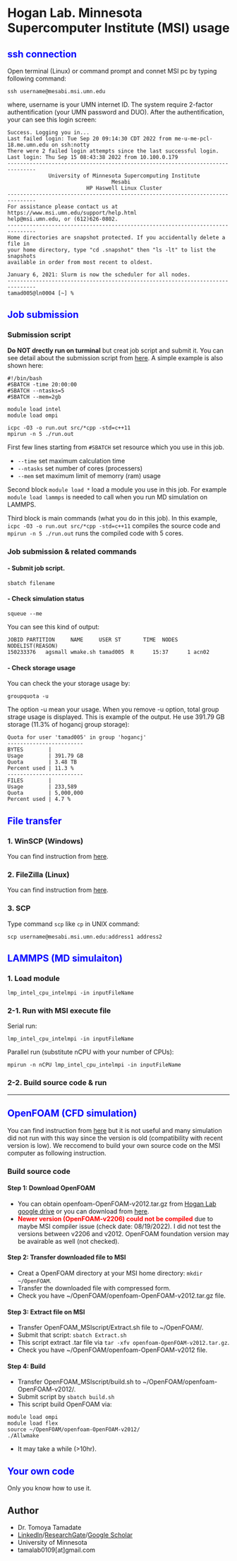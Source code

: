 # Hogan Lab. Minnesota Supercomputer Institute (MSI) usage
## <span style="color:blue">ssh connection</span>
Open terminal (Linux) or command prompt and connet MSI pc by typing following command:
```
ssh username@mesabi.msi.umn.edu
```
where, username is your UMN internet ID.  The system require 2-factor authentification (your UMN password and DUO).  After the authentification, your can see this login screen:
```
Success. Logging you in...
Last failed login: Tue Sep 20 09:14:30 CDT 2022 from me-u-me-pcl-18.me.umn.edu on ssh:notty
There were 2 failed login attempts since the last successful login.
Last login: Thu Sep 15 08:43:38 2022 from 10.100.0.179
-------------------------------------------------------------------------------
             University of Minnesota Supercomputing Institute
                                 Mesabi
                         HP Haswell Linux Cluster
-------------------------------------------------------------------------------
For assistance please contact us at https://www.msi.umn.edu/support/help.html
help@msi.umn.edu, or (612)626-0802.
-------------------------------------------------------------------------------
Home directories are snapshot protected. If you accidentally delete a file in
your home directory, type "cd .snapshot" then "ls -lt" to list the snapshots
available in order from most recent to oldest.

January 6, 2021: Slurm is now the scheduler for all nodes.
-------------------------------------------------------------------------------
tamad005@ln0004 [~] %
```
## <p><span style="color:blue">Job submission</span>
### Submission script
**Do NOT drectly run on turminal** but creat job script and submit it.  You can see detail about the submission script from [here](https://www.msi.umn.edu/content/job-submission-and-scheduling-slurm). A simple example is also shown here:
```
#!/bin/bash
#SBATCH -time 20:00:00
#SBATCH --ntasks=5
#SBATCH --mem=2gb

module load intel
module load ompi

icpc -O3 -o run.out src/*cpp -std=c++11
mpirun -n 5 ./run.out
```
First few lines starting from `#SBATCH` set resource which you use in this job.
* `--time` set maximum calculation time
* `--ntasks` set number of cores (processers)
* `--mem` set maximum limit of memorry (ram) usage

Second block `module load *` load a module you use in this job.  For example `module load lammps` is needed to call when you run MD simulation on LAMMPS.

Third block is main commands (what you do in this job).  In this example, `icpc -O3 -o run.out src/*cpp -std=c++11` compiles the source code and `mpirun -n 5 ./run.out` runs the compiled code with 5 cores.
### Job submission & related commands
#### - Submit job script.  
```
sbatch filename
```
#### - Check simulation status
```
squeue --me
```
You can see this kind of output:
```
JOBID PARTITION     NAME     USER ST       TIME  NODES NODELIST(REASON)
150233376   agsmall wmake.sh tamad005  R      15:37      1 acn02
```
#### - Check storage usage
You can check the your storage usage by:
```
groupquota -u
```
The option -u mean your usage.  When you remove -u option, total group strage usage is displayed.  This is example of the output.  He use 391.79 GB storage (11.3% of hogancj group storage):
```
Quota for user 'tamad005' in group 'hogancj'
------------------------
BYTES        |          
Usage        | 391.79 GB
Quota        | 3.48 TB  
Percent used | 11.3 %   
------------------------
FILES        |          
Usage        | 233,589  
Quota        | 5,000,000
Percent used | 4.7 %    
```

## <span style="color:blue">File transfer</span>
### 1. WinSCP (Windows)
You can find instruction from [here](https://www.msi.umn.edu/support/faq/how-do-i-use-winscp-transfer-data).
### 2. FileZilla (Linux)
You can find instruction from [here](https://www.msi.umn.edu/support/faq/how-do-i-use-filezilla-transfer-data).
### 3. SCP
Type command `scp` like `cp` in UNIX command:<br>
```
scp username@mesabi.msi.umn.edu:address1 address2
```
## <span style="color:blue">LAMMPS (MD simulaiton)</span>
### 1. Load module
```
lmp_intel_cpu_intelmpi -in inputFileName
```
### 2-1. Run with MSI execute file
Serial run:
```
lmp_intel_cpu_intelmpi -in inputFileName
```
Parallel run (substitute nCPU with your number of CPUs):
```
mpirun -n nCPU lmp_intel_cpu_intelmpi -in inputFileName
```
### 2-2. Build source code & run
---
## <span style="color:blue">OpenFOAM (CFD simulation)</span>
You can find instruction from [here](https://www.msi.umn.edu/sw/openfoam) but it is not useful and many simulation did not run with this way since the version is old (compatibility with recent version is low). We reccomend to build your own source code on the MSI computer as following instruction.
### Build source code
#### Step 1: Download OpenFOAM
* You can obtain openfoam-OpenFOAM-v2012.tar.gz from [Hogan Lab google drive](https://drive.google.com/drive/folders/1aNexaUZE-kseBgT_6dSQ2XPvSLhlY9ph?usp=sharing) or you can download from [here](https://develop.openfoam.com/Development/openfoam/-/tree/OpenFOAM-v2012).
* <span style="color:red">**Newer version (OpenFOAM-v2206) could not be compiled**</span> due to maybe MSI compiler issue (check date: 08/19/2022).  I did not test the versions between v2206 and v2012.  OpenFOAM foundation version may be avairable as well (not checked).
#### Step 2: Transfer downloaded file to MSI
* Creat a OpenFOAM directory at your MSI home directory: `mkdir ~/OpenFOAM`.
* Transfer the downloaded file with compressed form.
* Check you have ~/OpenFOAM/openfoam-OpenFOAM-v2012.tar.gz file.
#### Step 3: Extract file on MSI
* Transfer OpenFOAM_MSIscript/Extract.sh file to ~/OpenFOAM/.
* Submit that script: `sbatch Extract.sh`
* This script extract .tar file via `tar -xfv openfoam-OpenFOAM-v2012.tar.gz`.
* Check you have ~/OpenFOAM/openfoam-OpenFOAM-v2012 file.
#### Step 4: Build
* Transfer OpenFOAM_MSIscript/build.sh to ~/OpenFOAM/openfoam-OpenFOAM-v2012/.
* Submit script by `sbatch build.sh`
* This script build OpenFOAM via:
```
module load ompi
module load flex
source ~/OpenFOAM/openfoam-OpenFOAM-v2012/
./Allwmake
```
* It may take a while (>10hr).
## <span style="color:blue">Your own code</span>
Only you know how to use it.
## Author
* Dr. Tomoya Tamadate
* [LinkedIn](https://www.linkedin.com/in/tomoya-tamadate-953673142/)/[ResearchGate](https://www.researchgate.net/profile/Tomoya-Tamadate)/[Google Scholar](https://scholar.google.com/citations?user=XXSOgXwAAAAJ&hl=ja)
* University of Minnesota
* tamalab0109[at]gmail.com
